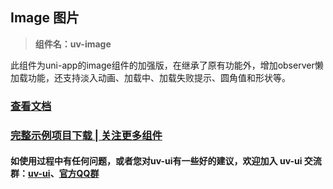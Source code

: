 ## Image 图片

> **组件名：uv-image**

此组件为uni-app的image组件的加强版，在继承了原有功能外，增加observer懒加载功能，还支持淡入动画、加载中、加载失败提示、圆角值和形状等。

### <a href="https://www.uvui.cn/components/image.html" target="_blank">查看文档</a>

### [完整示例项目下载 | 关注更多组件](https://ext.dcloud.net.cn/plugin?name=uv-ui)

#### 如使用过程中有任何问题，或者您对uv-ui有一些好的建议，欢迎加入 uv-ui 交流群：<a href="https://ext.dcloud.net.cn/plugin?id=12287" target="_blank">uv-ui</a>、<a href="https://www.uvui.cn/components/addQQGroup.html" target="_blank">官方QQ群</a>
